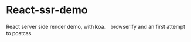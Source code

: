 # React-ssr-demo

React server side render demo, with koa、 browserify and an first attempt to postcss.